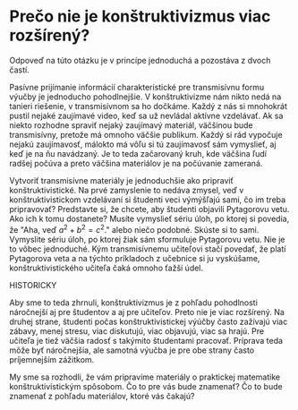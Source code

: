 # Prečo nie je konštruktivizmus viac rozšírený?

Odpoveď na túto otázku je v princípe jednoduchá a pozostáva z dvoch častí. 

Pasívne prijímanie informácií charakteristické pre transmisívnu formu výučby je jednoducho pohodlnejšie. V konštruktivizme nám nikto nedá na tanieri riešenie, v transmisívnom sa ho dočkáme. Každý z nás si mnohokrát pustil nejaké zaujímavé video, keď sa už nevládal aktívne vzdelávať. Ak sa niekto rozhodne spraviť nejaký zaujímavý materiál, väčšinou bude transmisívny, pretože má omnoho väčšie publikum. Každý si rád vypočuje nejakú zaujímavosť, málokto má vôľu si tú zaujímavosť sám vymyslieť, aj keď je na ňu navádzaný. Je to teda začarovaný kruh, kde väčšina ľudí radšej počúva a preto väčšina materiálov je na počúvanie zameraná.

Vytvoriť transmisívne materiály je jednoduchšie ako pripraviť konštruktivistické. Na prvé zamyslenie to nedáva zmysel, veď v konštruktivistickom vzdelávaní si študenti veci výmýšľajú sami, čo im treba pripravovať? Predstavte si, že chcete, aby študenti objavili Pytagorovu vetu. Ako ich k tomu dostanete? Musíte vymyslieť sériu úloh, po ktorej si povedia, že "Aha, veď $a^2 + b^2 = c^2.$" alebo niečo podobné. Skúste si to sami. Vymyslite sériu úloh, po ktorej žiak sám sformuluje Pytagorovu vetu. Nie je to vôbec jednoduché. Kým transmisívnemu učiteľovi stačí povedať, že platí Pytagorova veta a na týchto príkladoch z učebnice si ju vyskúšame, konštruktivistického učiteľa čaká omnoho ťažší údel. 

HISTORICKY

Aby sme to teda zhrnuli, konštruktivizmus je z pohľadu pohodlnosti náročnejší aj pre študentov a aj pre učiteľov. Preto nie je viac rozšírený. Na druhej strane, študenti počas konštruktivistickej výúčby často zažívajú viac zábavy, menej stresu, viac diskutujú, viac objavujú, viac sa hrajú. Pre učiteľa je tiež väčšia radosť s takýmito študentami pracovať. Príprava teda môže byť náročnejšia, ale samotná výučba je pre obe strany často príjemnejším zážitkom.

My sme sa rozhodli, že vám pripravíme materiály o praktickej matematike konštruktivistickým spôsobom. Čo to pre vás bude znamenať? Čo to bude znamenať z pohľadu materiálov, ktoré vás čakajú?